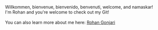 Willkommen, bienvenue, bienvenido, benvenuti, welcome, and namaskar!
<br>I'm Rohan and you're welcome to check out my Git!
<br><br>You can also learn more about me here: [Rohan Gonjari](https://rohang2504.github.io/)

<!---
rohang2504/rohang2504 is a ✨ special ✨ repository because its `README.md` (this file) appears on your GitHub profile.
You can click the Preview link to take a look at your changes.
--->

